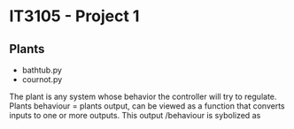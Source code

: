 # IT3105 - Project 1

## Plants
* bathtub.py
* cournot.py 

The plant is any system whose behavior the controller will try to regulate.
Plants behaviour = plants output, can be viewed as a function that converts inputs to one or more outputs. This output
/behaviour is sybolized as 